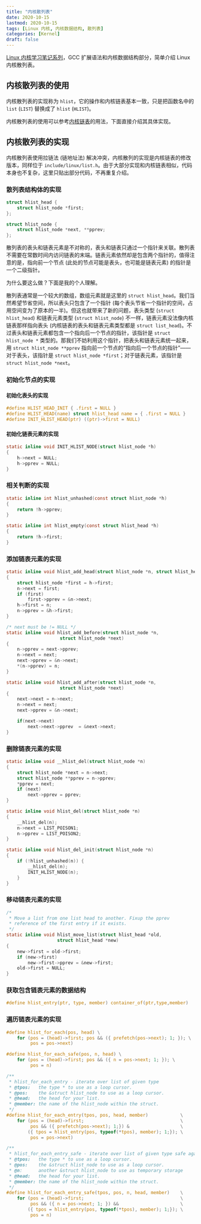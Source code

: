 ```yaml
---
title: "内核散列表"
date: 2020-10-15
lastmod: 2020-10-15
tags: [Linux 内核, 内核数据结构, 散列表]
categories: [Kernel]
draft: false
---
```


[Linux 内核学习笔记系列](/posts/kernel/kernel)，GCC 扩展语法和内核数据结构部分，简单介绍 Linux 内核散列表。

<!--more-->

## 内核散列表的使用

内核散列表的实现称为 `hlist`，它的操作和内核链表基本一致，只是把函数名中的 `list` (`LIST`) 替换成了 `hlist` (`HLIST`)。

内核散列表的使用可以参考[内核链表](/posts/kernel/data-structure/list)的用法，下面直接介绍其具体实现。

## 内核散列表的实现

内核散列表使用拉链法 (链地址法) 解决冲突，内核散列的实现是内核链表的修改版本，同样位于 `include/linux/list.h`。由于大部分实现和内核链表相似，代码本身也不复杂，这里只贴出部分代码，不再重复介绍。

### 散列表结构体的实现

```c
struct hlist_head {
    struct hlist_node *first;
};

struct hlist_node {
    struct hlist_node *next, **pprev;
};
```

散列表的表头和链表元素是不对称的，表头和链表只通过一个指针来关联。散列表不需要在常数时间内访问链表的末端。链表元素依然却是包含两个指针的，值得注意的是，指向前一个节点 (此处的节点可能是表头，也可能是链表元素) 的指针是一个二级指针。

为什么要这么做？下面是我的个人理解。

散列表通常是一个较大的数组，数组元素就是这里的 `struct hlist_head`。我们当然希望节省空间，所以表头只包含了一个指针 (每个表头节省一个指针的空间，占用空间变为了原本的一半)。但这也就带来了新的问题，表头类型 (`struct hlist_head`) 和链表元素类型 (`struct hlist_node`) 不一样，链表元素没法像内核链表那样指向表头 (内核链表的表头和链表元素类型都是 `struct list_head`)。不过表头和链表元素都包含一个指向后一个节点的指针，该指针是 `struct hlist_node *` 类型的。那我们不妨利用这个指针，把表头和链表元素统一起来，用 `struct hlist_node **pprev` 指向前一个节点的“指向后一个节点的指针”——对于表头，该指针是 `struct hlist_node *first`；对于链表元素，该指针是 `struct hlist_node *next`。

### 初始化节点的实现

#### 初始化表头的实现

```c
#define HLIST_HEAD_INIT { .first = NULL }
#define HLIST_HEAD(name) struct hlist_head name = { .first = NULL }
#define INIT_HLIST_HEAD(ptr) ((ptr)->first = NULL)
```

#### 初始化链表元素的实现

```c
static inline void INIT_HLIST_NODE(struct hlist_node *h)
{
    h->next = NULL;
    h->pprev = NULL;
}
```

### 相关判断的实现

```c
static inline int hlist_unhashed(const struct hlist_node *h)
{
    return !h->pprev;
}

static inline int hlist_empty(const struct hlist_head *h)
{
    return !h->first;
}
```

### 添加链表元素的实现

```c
static inline void hlist_add_head(struct hlist_node *n, struct hlist_head *h)
{
    struct hlist_node *first = h->first;
    n->next = first;
    if (first)
        first->pprev = &n->next;
    h->first = n;
    n->pprev = &h->first;
}

/* next must be != NULL */
static inline void hlist_add_before(struct hlist_node *n,
                    struct hlist_node *next)
{
    n->pprev = next->pprev;
    n->next = next;
    next->pprev = &n->next;
    *(n->pprev) = n;
}

static inline void hlist_add_after(struct hlist_node *n,
                    struct hlist_node *next)
{
    next->next = n->next;
    n->next = next;
    next->pprev = &n->next;

    if(next->next)
        next->next->pprev  = &next->next;
}
```

### 删除链表元素的实现

```c
static inline void __hlist_del(struct hlist_node *n)
{
    struct hlist_node *next = n->next;
    struct hlist_node **pprev = n->pprev;
    *pprev = next;
    if (next)
        next->pprev = pprev;
}

static inline void hlist_del(struct hlist_node *n)
{
    __hlist_del(n);
    n->next = LIST_POISON1;
    n->pprev = LIST_POISON2;
}

static inline void hlist_del_init(struct hlist_node *n)
{
    if (!hlist_unhashed(n)) {
        __hlist_del(n);
        INIT_HLIST_NODE(n);
    }
}
```

### 移动链表元素的实现

```c
/*
 * Move a list from one list head to another. Fixup the pprev
 * reference of the first entry if it exists.
 */
static inline void hlist_move_list(struct hlist_head *old,
                   struct hlist_head *new)
{
    new->first = old->first;
    if (new->first)
        new->first->pprev = &new->first;
    old->first = NULL;
}
```

### 获取包含链表元素的数据结构

```c
#define hlist_entry(ptr, type, member) container_of(ptr,type,member)
```

### 遍历链表元素的实现

```c
#define hlist_for_each(pos, head) \
    for (pos = (head)->first; pos && ({ prefetch(pos->next); 1; }); \
         pos = pos->next)

#define hlist_for_each_safe(pos, n, head) \
    for (pos = (head)->first; pos && ({ n = pos->next; 1; }); \
         pos = n)

/**
 * hlist_for_each_entry - iterate over list of given type
 * @tpos:   the type * to use as a loop cursor.
 * @pos:    the &struct hlist_node to use as a loop cursor.
 * @head:   the head for your list.
 * @member: the name of the hlist_node within the struct.
 */
#define hlist_for_each_entry(tpos, pos, head, member)            \
    for (pos = (head)->first;                                    \
         pos && ({ prefetch(pos->next); 1;}) &                   \
        ({ tpos = hlist_entry(pos, typeof(*tpos), member); 1;}); \
         pos = pos->next)

/**
 * hlist_for_each_entry_safe - iterate over list of given type safe against removal of list entry
 * @tpos:   the type * to use as a loop cursor.
 * @pos:    the &struct hlist_node to use as a loop cursor.
 * @n:      another &struct hlist_node to use as temporary storage
 * @head:   the head for your list.
 * @member: the name of the hlist_node within the struct.
 */
#define hlist_for_each_entry_safe(tpos, pos, n, head, member)    \
    for (pos = (head)->first;                                    \
         pos && ({ n = pos->next; 1; }) &&                       \
        ({ tpos = hlist_entry(pos, typeof(*tpos), member); 1;}); \
         pos = n)
```
